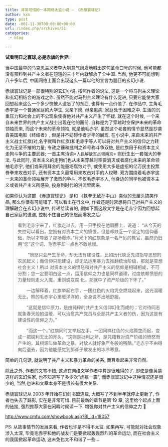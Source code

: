 ```yaml
---
title: 非常可惜的一本网络太监小说 — 《赤旗寰球记》
author: kxn
type: post
date: -001-11-30T00:00:00+00:00
url: /index.php/archives/51
categories:
  - blog

---
```

**试看明日之寰球,必是赤旗的世界!**

当中国最早的马克思主义者李大钊意气风发地喊出这句革命口号的时候, 他可能都没有预料到共产主义者在短短的三十年内就解放了全中国. 当然, 他更不可能想到八十多年后, 中国网络上面会出现这么一篇以他的宣言为题目的玄幻小说. 

赤旗寰球记是一部很特别的玄幻小说, 按照作者的说法, 这是一个将马列主义理论和玄幻相结合的游戏之作. 虽然不能对马列主义理论有什么促进, 只要它能使大家回想起来这么一个多少快被人遗忘了的东西, 也算有一点价值了. 在作品中, 主角毛赤宇是一个普通家庭的大学生, 父亲下岗, 母亲患病, 家庭处于困难之中. 生活的沉重压力和社会上的不公现象使得他对共产主义产生了怀疑. 就在这个时候, 一个来自未来世界的共产主义战士出现在他的面前. 自称是为了穿越时空保护未来的革命领袖而来, 而这个未来的革命领袖, 就是他毛赤宇. 虽然这个老套的情节显然是抄袭自美国电影《终结者》, 但是并不妨碍作者才华的展现. 在小说中, 来自未来的共产主义战士红旗(对,名字就叫作红旗)和毛赤宇等人可以将对共产主义的信仰之力转化为无坚不摧的力量; 专政之镰和批判之斧号称斗争双绝, 是红旗用于和资本主义走狗斗争的主要武器; 一首主席诗词<<font size="-1">人民解放军占领南京</font>> 则衍生出一套强大的拳法. 与此同时, 资本主义的走狗们也从未来穿越时空要消灭或者腐化未来的革命领袖毛赤宇, 他们或采用拜金的能量场腐蚀对手, 或使用大多是虚招的亿万民主投票券拳来攻击对手, 还有资本主义最常用来攻击对手的人权鞭. 双方围绕着毛赤宇这一未来的革命领袖展开了激烈的争斗, 不仅毛赤宇本人, 他身边的同学也被资本主义或者共产主义所感染, 投身到时代的洪流里面来.

如果你认为这部 《赤旗寰球记》 是和 《铁拳无敌孙中山》类似的无厘头搞笑作品, 那么你很有可能错了. 可以看出在行文中, 作者还是时常想将自己对共产主义的理解融合在玄幻小说中, 传递给读者的, 例如下面这段文字是在毛赤宇因为回想起自己家庭的遭遇, 控制不住自己的愤怒而爆发之后: 

> 看到毛赤宇来了，红旗走过去，用一只手按在他肩膀上，说道： “从今天的失控可以看出，您拥有对资本主义的愤恨，但是却缺乏一个坚定的信仰基础，所以才导致了那场爆炸。”月光下的红旗象是一名严厉的教官，虽然仍旧用“您”这个词，毛赤宇却一点也不敢怠慢。 
> 
> 　 　“愤怒只会产生革命，却无法有建设性，比如历代缺乏先进指导思想的农民起义；而信仰只能建设，却无法运用暴力去推翻统治阶级，那就是空想社会主义！所以 对资本主义的愤怒和对共产主义的信仰是相辅相成，不可分割；您一定要明白这一点，运用信仰之力也是同样道理，过度依赖愤怒的力量轻则走火入魔，重则蜕变腐 化，那就中了资产阶级的下怀了。” 
> 
> 　　一边解释着，红旗举起右手，一团红色的火焰凭空燃烧起来，这光温暖无比，照的毛赤宇心里暖洋洋的，全身说不出地舒服。 
> 
> 　　“这就是信仰原力，是由纯粹的共产主义信仰幻化而成的；它对待同志就象春天般的温暖，可以治愈共产党员与全部共产主义者的伤，因为这是有建设性的信仰之力。” 
> 
> 　　“而这一个。”红旗同时又举起左手，一团同样红色的火焰腾空而起，变成一把锐利无比的斧头，“这则是批判之斧，是凭籍我对资产阶级的愤怒而产生的，其根源叫做革命之暴，对敌人就好象严冬般的残酷。”毛赤宇不由得向后退去，因为他能感觉到那斧子散发出的冰冷寒意。

简单的几句话, 就说明了共产主义和暴力革命的关系, 而且看起来非常自然. 

除此之外, 作者的文笔不错, 这点在网络文学作者中算是很难得的了. 即使是像黄易这样的玄幻名家, 也不知道写了多少次"虎躯一震", 而赤旗寰球记中这种情况还是很少的, 当然,也许和文章本身不是很长有很大关系.

赤旗寰球记从 2003 年开始在幻剑书盟连载, 大概写了不到半年就停止更新了, 作者也失去了踪影, 实在是非常可惜. 目前最新的章节是第 19 章, 这里给个起点上面的链接, 强烈推荐大家在闲暇时候读一下. 增强你对共产主义的信仰之力 🙂

<a title="http://www.cmfu.com/showbook.asp?Bl_id=18057" target="_blank" href="http://www.cmfu.com/showbook.asp?Bl_id=18057">http://www.cmfu.com/showbook.asp?Bl_id=18057</a> 

PS: 从故事情节的发展来看, 作者也许是不得不太监. 如果再写, 可能就对社会现象涉入太深, 毕竟毛赤宇和他的战友们是要掀起轰轰烈烈的革命运动, 而在社会主义的我国掀起革命运动, 这未免也太不和谐了一些&#8230;